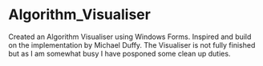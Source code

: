 # Algorithm_Visualiser
Created an Algorithm Visualiser using Windows Forms.
Inspired and build on the implementation by Michael Duffy.
The Visualiser is not fully finished but as I am somewhat busy I have posponed some clean up duties.
